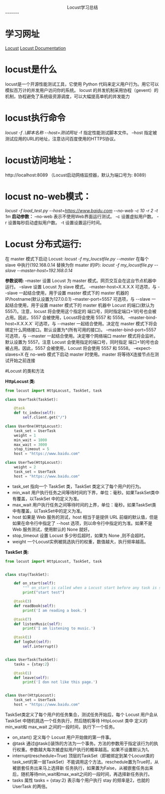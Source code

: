 <center>Locust学习总结</center>
-------

# 学习网址
[Locust](http://www.testclass.net/locust/)
[Locust Documentation](https://docs.locust.io/en/latest/index.html)

# locust是什么
locust是一个开源性能测试工具，它使用 Python 代码来定义用户行为。用它可以模拟百万计的并发用户访问你的系统。
locust 的并发机制采用协程（gevent）的机制，协程避免了系统级资源调度，可以大幅提高单机的并发能力
# locust执行命令
*locust -f .\脚本名称 --host=测试网址*
-f 指定性能测试脚本文件。
–host 指定被测试应用的URL的地址，注意访问百度使用的HTTPS协议。
# locust访问地址：
http://localhost:8089 （Locust启动网络监控器，默认为端口号为: 8089）

# locust no-web模式：
*locust -f load_test.py --host=https://www.baidu.com --no-web -c 10 -r 2 -t 1m*
**启动参数：**
–no-web 表示不使用Web界面运行测试。
-c 设置虚拟用户数。
-r 设置每秒启动虚拟用户数。
-t 设置设置运行时间。

# Locust 分布式运行:
在 master 模式下启动 Locust:
*locust -f my_loucstfile.py --master*
在每个 slave 中执行(192.168.0.14 替换为你 msater 的IP):
*locust -f my_locustfile.py --slave --master-host=192.168.0.14*


**参数说明:**
–master
设置 Locust 为 master 模式。网页交互会在这台节点机器中运行。
–slave
设置 Locust 为 slave 模式。
–master-host=X.X.X.X
可选项，与 --slave 一起结合使用，用于设置 master 模式下的 master 机器的IP/hostname(默认设置为127.0.0.1)
–master-port=5557
可选项，与 --slave 一起结合使用，用于设置 master 模式下的 master 机器中 Locust 的端口(默认为5557)。注意，locust 将会使用这个指定的
端口号，同时指定端口+1的号也会被占用。因此，5557 会被使用，Locust将会使用 5557 和 5558。
–master-bind-host=X.X.X.X`
可选项，与 --master 一起结合使用。决定在 master 模式下将会绑定什么网络接口。默认设置为*(所有可用的接口)。
–master-bind-port=5557
可选项，与 --master 一起结合使用。决定哪个网络端口 master 模式将会监听。默认设置为 5557。注意 Locust 会使用指定的端口号，同时指定
端口+1的号也会被占用。因此，5557 会被使用，Locust 将会使用 5557 和 5558。
–expect-slaves=X
在 no-web 模式下启动 master 时使用。master 将等待X连接节点在测试开始之前连接

#Locust 的类和方法
 

**HttpLocust 类:**

``` python
from locust import HttpLocust, TaskSet, task

class UserTask(TaskSet):

    @task
    def tc_index(self):
        self.client.get("/")

class UserOne(HttpLocust):
    task_set = UserTask
    weight = 1
    min_wait = 1000
    max_wait = 3000
    stop_timeout = 5
    host = "https://www.baidu.com"

class UserTwo(HttpLocust):
    weight = 2
    task_set = UserTask
    host = "https://www.baidu.com"
``` 
    
    
* task_set
指向一个 TaskSet 类，TaskSet 类定义了每个用户的行为。
* min_wait
用户执行任务之间等待时间的下界，单位：毫秒。如果TaskSet类中有覆盖，以TaskSet 中的定义为准。
* max_wait
用户执行任务之间等待时间的上界，单位：毫秒。如果TaskSet类中有覆盖，以TaskSet中的定义为准。
* host
如果是 Web 服务的测试，host 相当于是提供 URL 前缀的默认值，但是如果在命令行中指定了 --host 选项，则以命令行中指定的为准。如果不是
Web 服务测试，使用默认的 None 就好。
* stop_timeout
设置 Locust 多少秒后超时，如果为 None ,则不会超时。
* weight
一个Locust实例被挑选执行的权重，数值越大，执行频率越高。



**TaskSet 类:**
```python
from locust import HttpLocust, TaskSet, task


class stay(TaskSet):

    def on_start(self):
        """ on_start is called when a Locust start before any task is scheduled """
        print("start test")

    @task(3)
    def readBook(self):
        print('I am reading a book.')

    @task(7)
    def listenMusic(self):
        print('I am listening to music.')

    @task(1)
    def logOut(self):
        self.interrupt()


class UserTask(TaskSet):
    tasks = {stay:2}

    @task(1)
    def leave(self):
        print('I don not like this page.')


class User(HttpLocust):
    task_set = UserTask
    host = "https://www.baidu.com"
```

TaskSet类定义了每个用户的任务集合，测试任务开始后，每个 Locust 用户会从 TaskSet 中随机挑选一个任务执行，然后随机等待 HttpLocust 类中
定义的 min_wait和 max_wait 之间的一段时间，执行下一个任务。
 
* on_start()
定义每个 Locust 用户开始做的第一件事。
* @task
通过@task()装饰的方法为一个事务。方法的参数用于指定该行为的执行权重。参数越大每次被虚拟用户执行的概率越高。如果不设置默认为1。
* interrupt(reschedule=True)
顶层的TaskSet（即被绑定到某个Locust类的task_set的第一层TaskSet）不能调用这个方法。reschedule置为True时，从被嵌套任务出来马上选择新
任务执行，如果置为False，从被嵌套任务出来后，随机等待min_wait和max_wait之间的一段时间，再选择新任务执行。
* tasks 属性
tasks = {stay:2} 表示每个用户执行 stay 的频率是2，也就的 UserTask 的两倍。
